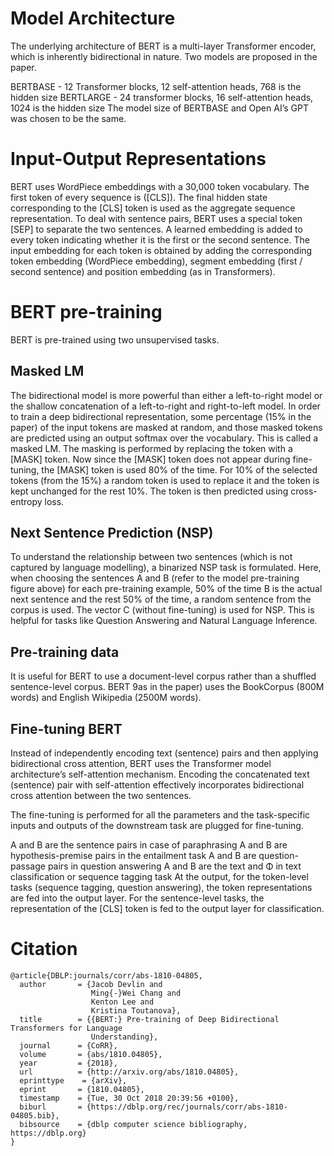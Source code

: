 # Model Architecture
The underlying architecture of BERT is a multi-layer Transformer encoder, which is inherently bidirectional in nature. Two models are proposed in the paper.

BERTBASE - 12 Transformer blocks, 12 self-attention heads, 768 is the hidden size
BERTLARGE - 24 transformer blocks, 16 self-attention heads, 1024 is the hidden size
The model size of BERTBASE and Open AI’s GPT was chosen to be the same.


# Input-Output Representations
BERT uses WordPiece embeddings with a 30,000 token vocabulary. The first token of every sequence is ([CLS]). The final hidden state corresponding to the [CLS] token is used as the aggregate sequence representation.
To deal with sentence pairs, BERT uses a special token [SEP] to separate the two sentences. A learned embedding is added to every token indicating whether it is the first or the second sentence. The input embedding for each token is obtained by adding the corresponding token embedding (WordPiece embedding), segment embedding (first / second sentence) and position embedding (as in Transformers).


# BERT pre-training
BERT is pre-trained using two unsupervised tasks.

## Masked LM
The bidirectional model is more powerful than either a left-to-right model or the shallow concatenation of a left-to-right and right-to-left model.
In order to train a deep bidirectional representation, some percentage (15% in the paper) of the input tokens are masked at random, and those masked tokens are predicted using an output softmax over the vocabulary. This is called a masked LM. The masking is performed by replacing the token with a [MASK] token. Now since the [MASK] token does not appear during fine-tuning, the [MASK] token is used 80% of the time. For 10% of the selected tokens (from the 15%) a random token is used to replace it and the token is kept unchanged for the rest 10%. The token is then predicted using cross-entropy loss.

## Next Sentence Prediction (NSP)
To understand the relationship between two sentences (which is not captured by language modelling), a binarized NSP task is formulated. Here, when choosing the sentences A and B (refer to the model pre-training figure above) for each pre-training example, 50% of the time B is the actual next sentence and the rest 50% of the time, a random sentence from the corpus is used. The vector C (without fine-tuning) is used for NSP. This is helpful for tasks like Question Answering and Natural Language Inference.

## Pre-training data
It is useful for BERT to use a document-level corpus rather than a shuffled sentence-level corpus. BERT 9as in the paper) uses the BookCorpus (800M words) and English Wikipedia (2500M words).

## Fine-tuning BERT
Instead of independently encoding text (sentence) pairs and then applying bidirectional cross attention, BERT uses the Transformer model architecture’s self-attention mechanism. Encoding the concatenated text (sentence) pair with self-attention effectively incorporates bidirectional cross attention between the two sentences.

The fine-tuning is performed for all the parameters and the task-specific inputs and outputs of the downstream task are plugged for fine-tuning.

A and B are the sentence pairs in case of paraphrasing
A and B are hypothesis-premise pairs in the entailment task
A and B are question-passage pairs in question answering
A and B are the text and Φ in text classification or sequence tagging task
At the output, for the token-level tasks (sequence tagging, question answering), the token representations are fed into the output layer. For the sentence-level tasks, the representation of the [CLS] token is fed to the output layer for classification.

# Citation
```
@article{DBLP:journals/corr/abs-1810-04805,
  author       = {Jacob Devlin and
                  Ming{-}Wei Chang and
                  Kenton Lee and
                  Kristina Toutanova},
  title        = {{BERT:} Pre-training of Deep Bidirectional Transformers for Language
                  Understanding},
  journal      = {CoRR},
  volume       = {abs/1810.04805},
  year         = {2018},
  url          = {http://arxiv.org/abs/1810.04805},
  eprinttype    = {arXiv},
  eprint       = {1810.04805},
  timestamp    = {Tue, 30 Oct 2018 20:39:56 +0100},
  biburl       = {https://dblp.org/rec/journals/corr/abs-1810-04805.bib},
  bibsource    = {dblp computer science bibliography, https://dblp.org}
}
```
